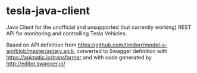 # tesla-java-client

Java Client for the unofficial and unsupported (but currently working) REST API for monitoring and controlling Tesla Vehicles.

Based on API definition from https://github.com/timdorr/model-s-api/blob/master/apiary.apib, converted to Swagger definition
with https://apimatic.io/transformer and with code generated by http://editor.swagger.io/


